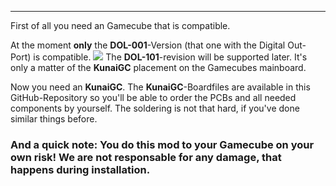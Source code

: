 ***
First of all you need an Gamecube that is compatible.

At the moment **only** the **DOL-001**-Version (that one with the Digital Out-Port) is compatible.
![](https://github.com/KunaiGC/KunaiGC/blob/a6744ee455d6b89b1c49a5aaf6fcaeeba9615400/images/gc_w_component.jpg) 
The **DOL-101**-revision will be supported later. It's only a matter of the **KunaiGC** placement on the Gamecubes mainboard.

Now you need an **KunaiGC**.
The **KunaiGC**-Boardfiles are available in this GitHub-Repository so you'll be able to order the PCBs and all needed components by yourself. The soldering is not that hard, if you've done similar things before.


### **And a quick note: You do this mod to your Gamecube on your own risk! We are not responsable for any damage, that happens during installation.**


